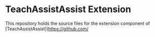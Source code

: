 # TeachAssistAssist Extension

This repository holds the source files for the extension component of [TeachAssistAssist](https://github.com/
